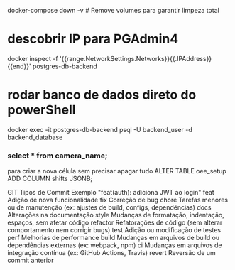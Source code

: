 docker-compose down -v  # Remove volumes para garantir limpeza total




# descobrir IP para PGAdmin4
docker inspect -f '{{range.NetworkSettings.Networks}}{{.IPAddress}}{{end}}' postgres-db-backend


# rodar banco de dados direto do powerShell
docker exec -it postgres-db-backend psql -U backend_user -d backend_database
### select * from camera_name;





para criar a nova célula sem precisar apagar tudo
ALTER TABLE oee_setup
ADD COLUMN shifts JSONB;














GIT Tipos de Commit
Exemplo "feat(auth): adiciona JWT ao login"
feat	    Adição de nova funcionalidade
fix	        Correção de bug
chore	    Tarefas menores ou de manutenção (ex: ajustes de build, configs, dependências)
docs	    Alterações na documentação
style	    Mudanças de formatação, indentação, espaços, sem afetar código
refactor	Refatorações de código (sem alterar comportamento nem corrigir bugs)
test	    Adição ou modificação de testes
perf	    Melhorias de performance
build	    Mudanças em arquivos de build ou dependências externas (ex: webpack, npm)
ci	        Mudanças em arquivos de integração contínua (ex: GitHub Actions, Travis)
revert	    Reversão de um commit anterior
